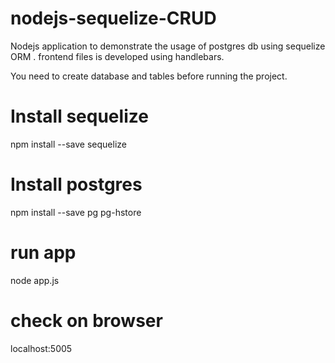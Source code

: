 # nodejs-sequelize-CRUD
Nodejs application to demonstrate the usage of postgres db using sequelize ORM .
frontend files is developed using handlebars.

You need to create database and tables before running the project.

# Install sequelize 
npm install --save sequelize

# Install postgres
 npm install --save pg pg-hstore 

# run app
node app.js

# check on browser
localhost:5005
